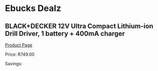 
# Ebucks Dealz
## BLACK+DECKER 12V Ultra Compact Lithium-ion Drill Driver, 1 battery + 400mA charger
[Product Page](https://www.ebucks.com/web/shop/productSelected.do?prodId=1010869151&catId=717324798)

Price: R749.00

Savings: 


	